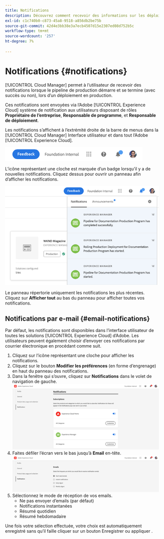 ```yaml
---
title: Notifications
description: Découvrez comment recevoir des informations sur les déploiements de pipeline à l’aide du système de notification Adobe Experience Cloud.
exl-id: c1c740b0-c873-45a8-9518-a856db2be75b
source-git-commit: 42d4e3bb38e3a7ecb4507d15e2307ed08d752b5c
workflow-type: tm+mt
source-wordcount: '257'
ht-degree: 7%

---
```


# Notifications {#notifications}

[!UICONTROL Cloud Manager] permet à l’utilisateur de recevoir des notifications lorsque le pipeline de production démarre et se termine (avec succès ou non), lors d’un déploiement en production.

Ces notifications sont envoyées via l’Adobe [!UICONTROL Experience Cloud] système de notification aux utilisateurs disposant de rôles **Propriétaire de l’entreprise**, **Responsable de programme**, et **Responsable de déploiement**.

Les notifications s’affichent à l’extrémité droite de la barre de menus dans la [!UICONTROL Cloud Manager] Interface utilisateur et dans tout l’Adobe [!UICONTROL Experience Cloud].

![Icône Notifications dans la barre de menus](assets/notify-1.png)

L’icône représentant une cloche est marquée d’un badge lorsqu’il y a de nouvelles notifications. Cliquez dessus pour ouvrir un panneau afin d’afficher les notifications.

![Affichage des notifications](assets/notify-2.png)

Le panneau répertorie uniquement les notifications les plus récentes. Cliquez sur **Afficher tout** au bas du panneau pour afficher toutes vos notifications.

## Notifications par e-mail {#email-notifications}

Par défaut, les notifications sont disponibles dans l’interface utilisateur de toutes les solutions [!UICONTROL Experience Cloud] d’Adobe. Les utilisateurs peuvent également choisir d’envoyer ces notifications par courrier électronique en procédant comme suit.

1. Cliquez sur l’icône représentant une cloche pour afficher les notifications.
1. Cliquez sur le bouton **Modifier les préférences** (en forme d’engrenage) en haut du panneau des notifications.
1. Dans la fenêtre qui s’ouvre, cliquez sur **Notifications** dans le volet de navigation de gauche.
   ![Fenêtre Modifier les préférences](assets/notification-preferences.png)
1. Faites défiler l’écran vers le bas jusqu’à **Email** en-tête.
   ![Options de messagerie](assets/email-preferences.png)
1. Sélectionnez le mode de réception de vos emails.
   * Ne pas envoyer d’emails (par défaut)
   * Notifications instantanées
   * Résumé quotidien
   * Résumé hebdomadaire

Une fois votre sélection effectuée, votre choix est automatiquement enregistré sans qu’il faille cliquer sur un bouton Enregistrer ou appliquer .
